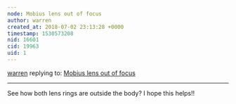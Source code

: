 ```yaml
---
node: Mobius lens out of focus
author: warren
created_at: 2018-07-02 23:13:28 +0000
timestamp: 1530573208
nid: 16601
cid: 19963
uid: 1
---
```




[warren](../profile/warren) replying to: [Mobius lens out of focus](../notes/tuomas_j_mattila/07-01-2018/mobius-lens-out-of-focus)

----
See how both lens rings are outside the body? I hope this helps!!